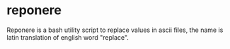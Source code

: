 # reponere
Reponere is a bash utility script to replace values in ascii files, the name is latin translation of english word "replace".
